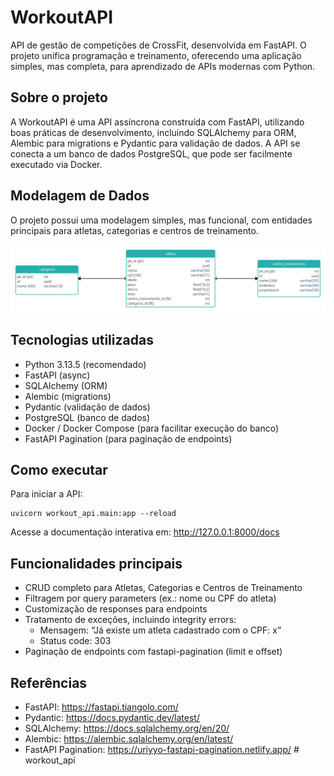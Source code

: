 # WorkoutAPI

API de gestão de competições de CrossFit, desenvolvida em FastAPI. O projeto unifica programação e treinamento, oferecendo uma aplicação simples, mas completa, para aprendizado de APIs modernas com Python.

## Sobre o projeto

A WorkoutAPI é uma API assíncrona construída com FastAPI, utilizando boas práticas de desenvolvimento, incluindo SQLAlchemy para ORM, Alembic para migrations e Pydantic para validação de dados. A API se conecta a um banco de dados PostgreSQL, que pode ser facilmente executado via Docker.  

## Modelagem de Dados

O projeto possui uma modelagem simples, mas funcional, com entidades principais para atletas, categorias e centros de treinamento.

![MER](/mer.jpg "Modelagem de Entidade e Relacionamento")

## Tecnologias utilizadas

- Python 3.13.5 (recomendado)
- FastAPI (async)
- SQLAlchemy (ORM)
- Alembic (migrations)
- Pydantic (validação de dados)
- PostgreSQL (banco de dados)
- Docker / Docker Compose (para facilitar execução do banco)
- FastAPI Pagination (para paginação de endpoints)

## Como executar

Para iniciar a API:
```copiar
uvicorn workout_api.main:app --reload 
```

Acesse a documentação interativa em: http://127.0.0.1:8000/docs

## Funcionalidades principais

- CRUD completo para Atletas, Categorias e Centros de Treinamento
- Filtragem por query parameters (ex.: nome ou CPF do atleta)
- Customização de responses para endpoints
- Tratamento de exceções, incluindo integrity errors:
  - Mensagem: “Já existe um atleta cadastrado com o CPF: x”
  - Status code: 303
- Paginação de endpoints com fastapi-pagination (limit e offset)

## Referências

- FastAPI: https://fastapi.tiangolo.com/
- Pydantic: https://docs.pydantic.dev/latest/
- SQLAlchemy: https://docs.sqlalchemy.org/en/20/
- Alembic: https://alembic.sqlalchemy.org/en/latest/
- FastAPI Pagination: https://uriyyo-fastapi-pagination.netlify.app/
#   w o r k o u t _ a p i 
 
 